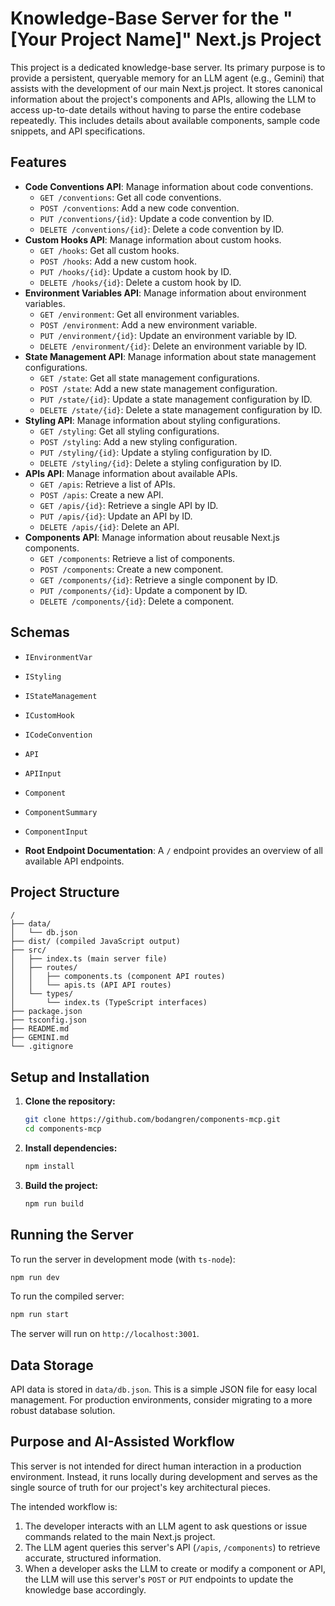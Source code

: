 # Knowledge-Base Server for the "[Your Project Name]" Next.js Project

This project is a dedicated knowledge-base server. Its primary purpose is to provide a persistent, queryable memory for an LLM agent (e.g., Gemini) that assists with the development of our main Next.js project. It stores canonical information about the project's components and APIs, allowing the LLM to access up-to-date details without having to parse the entire codebase repeatedly. This includes details about available components, sample code snippets, and API specifications.

## Features

- **Code Conventions API**: Manage information about code conventions.
  - `GET /conventions`: Get all code conventions.
  - `POST /conventions`: Add a new code convention.
  - `PUT /conventions/{id}`: Update a code convention by ID.
  - `DELETE /conventions/{id}`: Delete a code convention by ID.
- **Custom Hooks API**: Manage information about custom hooks.
  - `GET /hooks`: Get all custom hooks.
  - `POST /hooks`: Add a new custom hook.
  - `PUT /hooks/{id}`: Update a custom hook by ID.
  - `DELETE /hooks/{id}`: Delete a custom hook by ID.
- **Environment Variables API**: Manage information about environment variables.
  - `GET /environment`: Get all environment variables.
  - `POST /environment`: Add a new environment variable.
  - `PUT /environment/{id}`: Update an environment variable by ID.
  - `DELETE /environment/{id}`: Delete an environment variable by ID.
- **State Management API**: Manage information about state management configurations.
  - `GET /state`: Get all state management configurations.
  - `POST /state`: Add a new state management configuration.
  - `PUT /state/{id}`: Update a state management configuration by ID.
  - `DELETE /state/{id}`: Delete a state management configuration by ID.
- **Styling API**: Manage information about styling configurations.
  - `GET /styling`: Get all styling configurations.
  - `POST /styling`: Add a new styling configuration.
  - `PUT /styling/{id}`: Update a styling configuration by ID.
  - `DELETE /styling/{id}`: Delete a styling configuration by ID.
- **APIs API**: Manage information about available APIs.
  - `GET /apis`: Retrieve a list of APIs.
  - `POST /apis`: Create a new API.
  - `GET /apis/{id}`: Retrieve a single API by ID.
  - `PUT /apis/{id}`: Update an API by ID.
  - `DELETE /apis/{id}`: Delete an API.
- **Components API**: Manage information about reusable Next.js components.
  - `GET /components`: Retrieve a list of components.
  - `POST /components`: Create a new component.
  - `GET /components/{id}`: Retrieve a single component by ID.
  - `PUT /components/{id}`: Update a component by ID.
  - `DELETE /components/{id}`: Delete a component.

## Schemas

- `IEnvironmentVar`
- `IStyling`
- `IStateManagement`
- `ICustomHook`
- `ICodeConvention`
- `API`
- `APIInput`
- `Component`
- `ComponentSummary`
- `ComponentInput`

- **Root Endpoint Documentation**: A `/` endpoint provides an overview of all available API endpoints.

## Project Structure

```
/
├── data/
│   └── db.json
├── dist/ (compiled JavaScript output)
├── src/
│   ├── index.ts (main server file)
│   ├── routes/
│   │   ├── components.ts (component API routes)
│   │   └── apis.ts (API API routes)
│   └── types/
│       └── index.ts (TypeScript interfaces)
├── package.json
├── tsconfig.json
├── README.md
├── GEMINI.md
└── .gitignore
```

## Setup and Installation

1.  **Clone the repository:**
    ```bash
    git clone https://github.com/bodangren/components-mcp.git
    cd components-mcp
    ```

2.  **Install dependencies:**
    ```bash
    npm install
    ```

3.  **Build the project:**
    ```bash
    npm run build
    ```

## Running the Server

To run the server in development mode (with `ts-node`):

```bash
npm run dev
```

To run the compiled server:

```bash
npm run start
```

The server will run on `http://localhost:3001`.

## Data Storage

API data is stored in `data/db.json`. This is a simple JSON file for easy local management. For production environments, consider migrating to a more robust database solution.

## Purpose and AI-Assisted Workflow

This server is not intended for direct human interaction in a production environment. Instead, it runs locally during development and serves as the single source of truth for our project's key architectural pieces.

The intended workflow is:
1.  The developer interacts with an LLM agent to ask questions or issue commands related to the main Next.js project.
2.  The LLM agent queries this server's API (`/apis`, `/components`) to retrieve accurate, structured information.
3.  When a developer asks the LLM to create or modify a component or API, the LLM will use this server's `POST` or `PUT` endpoints to update the knowledge base accordingly.
